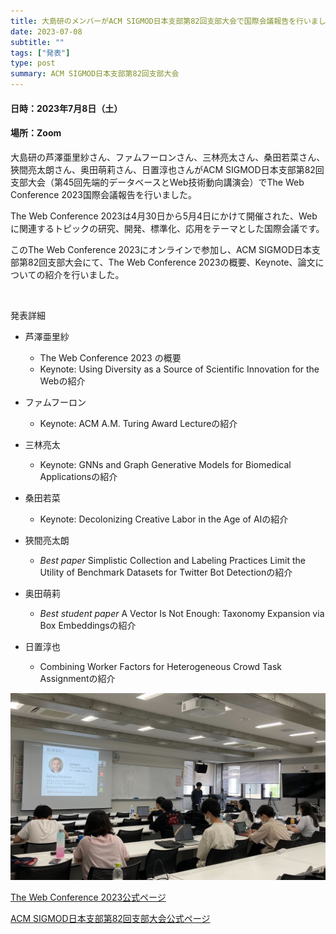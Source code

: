 ```yaml
---
title: 大島研のメンバーがACM SIGMOD日本支部第82回支部大会で国際会議報告を行いました
date: 2023-07-08
subtitle: ""
tags: ["発表"]
type: post
summary: ACM SIGMOD日本支部第82回支部大会
---
```



#### 日時：2023年7月8日（土）
#### 場所：Zoom

大島研の芦澤亜里紗さん、ファムフーロンさん、三林亮太さん、桑田若菜さん、狹間亮太朗さん、奥田萌莉さん、日置淳也さんがACM SIGMOD日本支部第82回支部大会（第45回先端的データベースとWeb技術動向講演会）でThe Web Conference 2023国際会議報告を行いました。

The Web Conference 2023は4月30日から5月4日にかけて開催された、Webに関連するトピックの研究、開発、標準化、応用をテーマとした国際会議です。

このThe Web Conference 2023にオンラインで参加し、ACM SIGMOD日本支部第82回支部大会にて、The Web Conference 2023の概要、Keynote、論文についての紹介を行いました。

<br>

発表詳細
- 芦澤亜里紗
  - The Web Conference 2023 の概要
  - Keynote: Using Diversity as a Source of Scientific Innovation for the 
Webの紹介

- ファムフーロン
  - Keynote: ACM A.M. Turing Award Lectureの紹介

- 三林亮太
  - Keynote: GNNs and Graph Generative Models for Biomedical Applicationsの紹介

- 桑田若菜
  - Keynote: Decolonizing Creative Labor in the Age of AIの紹介

- 狹間亮太朗
  - *Best paper* Simplistic Collection and Labeling Practices Limit the 
Utility of Benchmark Datasets for Twitter Bot Detectionの紹介

- 奥田萌莉
  - *Best student paper* A Vector Is Not Enough: Taxonomy Expansion via Box 
Embeddingsの紹介

- 日置淳也
  - Combining Worker Factors for Heterogeneous Crowd Task Assignmentの紹介


![](picture1.jpg)

[The Web Conference 2023公式ページ](https://www2023.thewebconf.org)

[ACM SIGMOD日本支部第82回支部大会公式ページ](http://www.sigmodj.org/conf/detail.php?conf_no=82)
